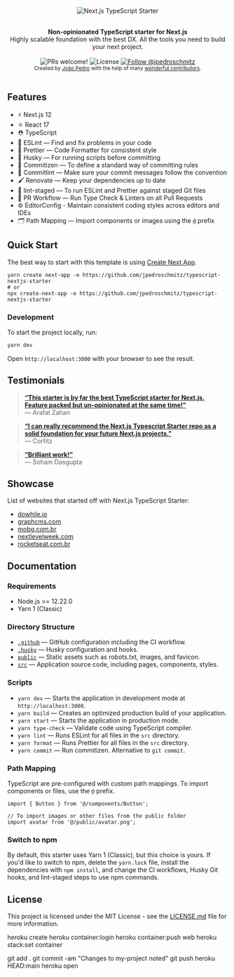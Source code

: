 <p align="center">
  <img src="https://user-images.githubusercontent.com/26466516/141659551-d7ba5630-7200-46fe-863b-87818dae970a.png" alt="Next.js TypeScript Starter">
</p>

<br />

<div align="center"><strong>Non-opinionated TypeScript starter for Next.js</strong></div>
<div align="center">Highly scalable foundation with the best DX. All the tools you need to build your next project.</div>

<br />

<div align="center">
  <img src="https://img.shields.io/static/v1?label=PRs&message=welcome&style=flat-square&color=5e17eb&labelColor=000000" alt="PRs welcome!" />

  <img alt="License" src="https://img.shields.io/github/license/jpedroschmitz/typescript-nextjs-starter?style=flat-square&color=5e17eb&labelColor=000000">

  <a href="https://twitter.com/intent/follow?screen_name=jpedroschmitz">
    <img src="https://img.shields.io/twitter/follow/jpedroschmitz?style=flat-square&color=5e17eb&labelColor=000000" alt="Follow @jpedroschmitz" />
  </a>
</div>

<div align="center">
  <sub>Created by <a href="https://twitter.com/jpedroschmitz">João Pedro</a> with the help of many <a href="https://github.com/jpedroschmitz/typescript-nextjs-starter/graphs/contributors">wonderful contributors</a>.</sub>
</div>

<br />

## Features

- ⚡️ Next.js 12
- ⚛️ React 17
- ⛑ TypeScript
- 📏 ESLint — Find and fix problems in your code
- 💖 Prettier — Code Formatter for consistent style
- 🐶 Husky — For running scripts before committing
- 📄 Commitizen — To define a standard way of committing rules
- 🚓 Commitlint — Make sure your commit messages follow the convention
- 🖌 Renovate — Keep your dependencies up to date
- 🚫 lint-staged — To run ESLint and Prettier against staged Git files
- 👷 PR Workflow — Run Type Check & Linters on all Pull Requests
- ⚙️ EditorConfig - Maintain consistent coding styles across editors and IDEs
- 🗂 Path Mapping — Import components or images using the `@` prefix

## Quick Start

The best way to start with this template is using [Create Next App](https://nextjs.org/docs/api-reference/create-next-app).

```
yarn create next-app -e https://github.com/jpedroschmitz/typescript-nextjs-starter
# or
npx create-next-app -e https://github.com/jpedroschmitz/typescript-nextjs-starter
```

### Development

To start the project locally, run:

```bash
yarn dev
```

Open `http://localhost:3000` with your browser to see the result.

## Testimonials

> [**“This starter is by far the best TypeScript starter for Next.js. Feature packed but un-opinionated at the same time!”**](https://github.com/jpedroschmitz/typescript-nextjs-starter/issues/87#issue-789642190)<br>
> — Arafat Zahan

> [**“I can really recommend the Next.js Typescript Starter repo as a solid foundation for your future Next.js projects.”**](https://corfitz.medium.com/create-a-custom-create-next-project-command-2a6b35a1c8e6)<br>
> — Corfitz

> [**“Brilliant work!”**](https://github.com/jpedroschmitz/typescript-nextjs-starter/issues/87#issuecomment-769314539)<br>
> — Soham Dasgupta

## Showcase

List of websites that started off with Next.js TypeScript Starter:

- [dowhile.io](https://dowhile.io)
- [graphcms.com](https://graphcms.com)
- [mobg.com.br](https://mobg.com.br)
- [nextlevelweek.com](https://nextlevelweek.com)
- [rocketseat.com.br](https://www.rocketseat.com.br)

## Documentation

### Requirements

- Node.js >= 12.22.0
- Yarn 1 (Classic)

### Directory Structure

- [`.github`](.github) — GitHub configuration including the CI workflow.<br>
- [`.husky`](.husky) — Husky configuration and hooks.<br>
- [`public`](./public) — Static assets such as robots.txt, images, and favicon.<br>
- [`src`](./src) — Application source code, including pages, components, styles.

### Scripts

- `yarn dev` — Starts the application in development mode at `http://localhost:3000`.
- `yarn build` — Creates an optimized production build of your application.
- `yarn start` — Starts the application in production mode.
- `yarn type-check` — Validate code using TypeScript compiler.
- `yarn lint` — Runs ESLint for all files in the `src` directory.
- `yarn format` — Runs Prettier for all files in the `src` directory.
- `yarn commit` — Run commitizen. Alternative to `git commit`.

### Path Mapping

TypeScript are pre-configured with custom path mappings. To import components or files, use the `@` prefix.

```tsx
import { Button } from '@/components/Button';

// To import images or other files from the public folder
import avatar from '@/public/avatar.png';
```

### Switch to npm

By default, this starter uses Yarn 1 (Classic), but this choice is yours. If you'd like to switch to npm, delete the `yarn.lock` file, install the dependencies with `npm install`, and change the CI workflows, Husky Git hooks, and lint-staged steps to use npm commands.

## License

This project is licensed under the MIT License - see the [LICENSE.md](LICENSE.md) file for more information.



heroku create 
heroku container:login
heroku container:push web
heroku stack:set container

git add .
git commit -am "Changes to my-project noted"
git push heroku HEAD:main
heroku open